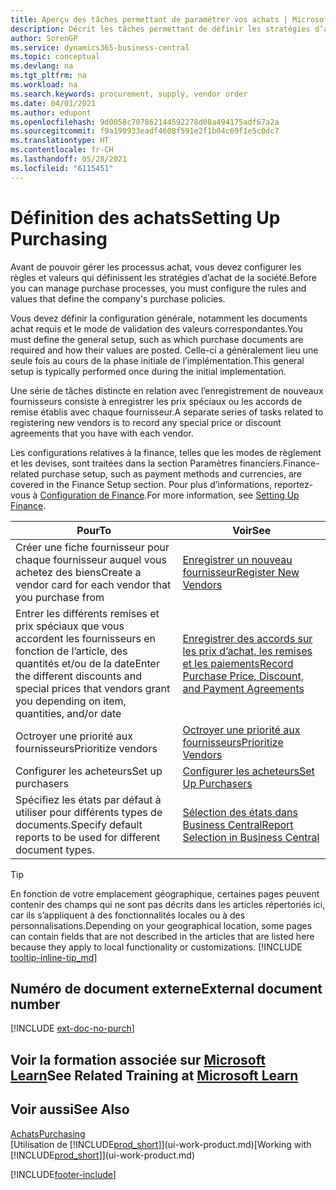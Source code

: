 ```yaml
---
title: Aperçu des tâches permettant de paramétrer vos achats | Microsoft Docs
description: Décrit les tâches permettant de définir les stratégies d’approvisionnement de votre société et de déterminer vos processus d’achat.
author: SorenGP
ms.service: dynamics365-business-central
ms.topic: conceptual
ms.devlang: na
ms.tgt_pltfrm: na
ms.workload: na
ms.search.keywords: procurement, supply, vendor order
ms.date: 04/01/2021
ms.author: edupont
ms.openlocfilehash: 9d0058c707862144592278d08a494175adf67a2a
ms.sourcegitcommit: f9a190933eadf4608f591e2f1b04c69f1e5c0dc7
ms.translationtype: HT
ms.contentlocale: fr-CH
ms.lasthandoff: 05/28/2021
ms.locfileid: "6115451"
---
```

# <a name="setting-up-purchasing"></a><span data-ttu-id="5fcd3-103">Définition des achats</span><span class="sxs-lookup"><span data-stu-id="5fcd3-103">Setting Up Purchasing</span></span>
<span data-ttu-id="5fcd3-104">Avant de pouvoir gérer les processus achat, vous devez configurer les règles et valeurs qui définissent les stratégies d’achat de la société.</span><span class="sxs-lookup"><span data-stu-id="5fcd3-104">Before you can manage purchase processes, you must configure the rules and values that define the company's purchase policies.</span></span>

<span data-ttu-id="5fcd3-105">Vous devez définir la configuration générale, notamment les documents achat requis et le mode de validation des valeurs correspondantes.</span><span class="sxs-lookup"><span data-stu-id="5fcd3-105">You must define the general setup, such as which purchase documents are required and how their values are posted.</span></span> <span data-ttu-id="5fcd3-106">Celle-ci a généralement lieu une seule fois au cours de la phase initiale de l’implémentation.</span><span class="sxs-lookup"><span data-stu-id="5fcd3-106">This general setup is typically performed once during the initial implementation.</span></span>

<span data-ttu-id="5fcd3-107">Une série de tâches distincte en relation avec l’enregistrement de nouveaux fournisseurs consiste à enregistrer les prix spéciaux ou les accords de remise établis avec chaque fournisseur.</span><span class="sxs-lookup"><span data-stu-id="5fcd3-107">A separate series of tasks related to registering new vendors is to record any special price or discount agreements that you have with each vendor.</span></span>

<span data-ttu-id="5fcd3-108">Les configurations relatives à la finance, telles que les modes de règlement et les devises, sont traitées dans la section Paramètres financiers.</span><span class="sxs-lookup"><span data-stu-id="5fcd3-108">Finance-related purchase setup, such as payment methods and currencies, are covered in the Finance Setup section.</span></span> <span data-ttu-id="5fcd3-109">Pour plus d’informations, reportez-vous à [Configuration de Finance](finance-setup-finance.md).</span><span class="sxs-lookup"><span data-stu-id="5fcd3-109">For more information, see [Setting Up Finance](finance-setup-finance.md).</span></span>

| <span data-ttu-id="5fcd3-110">Pour</span><span class="sxs-lookup"><span data-stu-id="5fcd3-110">To</span></span> | <span data-ttu-id="5fcd3-111">Voir</span><span class="sxs-lookup"><span data-stu-id="5fcd3-111">See</span></span> |
| --- | --- |
| <span data-ttu-id="5fcd3-112">Créer une fiche fournisseur pour chaque fournisseur auquel vous achetez des biens</span><span class="sxs-lookup"><span data-stu-id="5fcd3-112">Create a vendor card for each vendor that you purchase from</span></span>|[<span data-ttu-id="5fcd3-113">Enregistrer un nouveau fournisseur</span><span class="sxs-lookup"><span data-stu-id="5fcd3-113">Register New Vendors</span></span>](purchasing-how-register-new-vendors.md) |
| <span data-ttu-id="5fcd3-114">Entrer les différents remises et prix spéciaux que vous accordent les fournisseurs en fonction de l’article, des quantités et/ou de la date</span><span class="sxs-lookup"><span data-stu-id="5fcd3-114">Enter the different discounts and special prices that vendors grant you depending on item, quantities, and/or date</span></span> |[<span data-ttu-id="5fcd3-115">Enregistrer des accords sur les prix d’achat, les remises et les paiements</span><span class="sxs-lookup"><span data-stu-id="5fcd3-115">Record Purchase Price, Discount, and Payment Agreements</span></span>](purchasing-how-record-purchase-price-discount-payment-agreements.md) |
| <span data-ttu-id="5fcd3-116">Octroyer une priorité aux fournisseurs</span><span class="sxs-lookup"><span data-stu-id="5fcd3-116">Prioritize vendors</span></span> |[<span data-ttu-id="5fcd3-117">Octroyer une priorité aux fournisseurs</span><span class="sxs-lookup"><span data-stu-id="5fcd3-117">Prioritize Vendors</span></span>](purchasing-how-prioritize-vendors.md) |
| <span data-ttu-id="5fcd3-118">Configurer les acheteurs</span><span class="sxs-lookup"><span data-stu-id="5fcd3-118">Set up purchasers</span></span> |[<span data-ttu-id="5fcd3-119">Configurer les acheteurs</span><span class="sxs-lookup"><span data-stu-id="5fcd3-119">Set Up Purchasers</span></span>](purchasing-how-setup-purchasers.md) |
|<span data-ttu-id="5fcd3-120">Spécifiez les états par défaut à utiliser pour différents types de documents.</span><span class="sxs-lookup"><span data-stu-id="5fcd3-120">Specify default reports to be used for different document types.</span></span>|[<span data-ttu-id="5fcd3-121">Sélection des états dans Business Central</span><span class="sxs-lookup"><span data-stu-id="5fcd3-121">Report Selection in Business Central</span></span>](across-report-selections.md)|

> [!TIP]
> <span data-ttu-id="5fcd3-122">En fonction de votre emplacement géographique, certaines pages peuvent contenir des champs qui ne sont pas décrits dans les articles répertoriés ici, car ils s’appliquent à des fonctionnalités locales ou à des personnalisations.</span><span class="sxs-lookup"><span data-stu-id="5fcd3-122">Depending on your geographical location, some pages can contain fields that are not described in the articles that are listed here because they apply to local functionality or customizations.</span></span> [!INCLUDE [tooltip-inline-tip_md](includes/tooltip-inline-tip_md.md)]

## <a name="external-document-number"></a><span data-ttu-id="5fcd3-123">Numéro de document externe</span><span class="sxs-lookup"><span data-stu-id="5fcd3-123">External document number</span></span>

[!INCLUDE [ext-doc-no-purch](includes/ext-doc-no-purch.md)]

## <a name="see-related-training-at-microsoft-learn"></a><span data-ttu-id="5fcd3-124">Voir la formation associée sur [Microsoft Learn](/learn/paths/trade-get-started-dynamics-365-business-central/)</span><span class="sxs-lookup"><span data-stu-id="5fcd3-124">See Related Training at [Microsoft Learn](/learn/paths/trade-get-started-dynamics-365-business-central/)</span></span>

## <a name="see-also"></a><span data-ttu-id="5fcd3-125">Voir aussi</span><span class="sxs-lookup"><span data-stu-id="5fcd3-125">See Also</span></span>

[<span data-ttu-id="5fcd3-126">Achats</span><span class="sxs-lookup"><span data-stu-id="5fcd3-126">Purchasing</span></span>](purchasing-manage-purchasing.md)  
<span data-ttu-id="5fcd3-127">[Utilisation de [!INCLUDE[prod_short](includes/prod_short.md)]](ui-work-product.md)</span><span class="sxs-lookup"><span data-stu-id="5fcd3-127">[Working with [!INCLUDE[prod_short](includes/prod_short.md)]](ui-work-product.md)</span></span>


[!INCLUDE[footer-include](includes/footer-banner.md)]